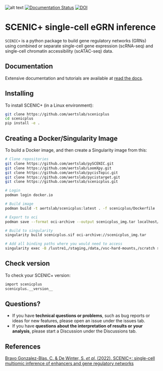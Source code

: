 ![alt text](docs/images/SCENIC+_Logo_v5.png "SCENIC+")
[![Documentation Status](https://readthedocs.org/projects/scenicplus/badge/?version=latest)](https://scenicplus.readthedocs.io/en/latest/?badge=latest)
[![DOI](https://zenodo.org/badge/391121521.svg)](https://zenodo.org/badge/latestdoi/391121521)

# SCENIC+ single-cell eGRN inference

`SCENIC+` is a python package to build gene regulatory networks (GRNs) using combined or separate single-cell gene expression (scRNA-seq) and single-cell chromatin accessibility (scATAC-seq) data.

## Documentation 


Extensive documentation and tutorials are available at [read the docs](https://scenicplus.readthedocs.io).

## Installing

To install SCENIC+ (in a Linux environment):

```bash
git clone https://github.com/aertslab/scenicplus
cd scenicplus
pip install -e .
```


## Creating a Docker/Singularity Image

To build a Docker image, and then create a Singularity image from this:

```bash
# Clone repositories 
git clone https://github.com/aertslab/pySCENIC.git
git clone https://github.com/aertslab/LoomXpy.git
git clone https://github.com/aertslab/pycisTopic.git
git clone https://github.com/aertslab/pycistarget.git
git clone https://github.com/aertslab/scenicplus.git

# Login
podman login docker.io

# Build image
podman build -t aertslab/scenicplus:latest . -f scenicplus/Dockerfile

# Export to oci 
podman save --format oci-archive --output scenicplus_img.tar localhost/aertslab/scenicplus

# Build to singularity
singularity build scenicplus.sif oci-archive://scenicplus_img.tar

# Add all binding paths where you would need to access
singularity exec -B /lustre1,/staging,/data,/vsc-hard-mounts,/scratch scenicplus.sif ipython3
```

## Check version

To check your SCENIC+ version:

```bash
import scenicplus
scenicplus.__version__
```

## Questions?

* If you have **technical questions or problems**, such as bug reports or ideas for new features, please open an issue under the issues tab.
* If you have **questions about the interpretation of results or your analysis**, please start a Discussion under the Discussions tab.


## References

[Bravo Gonzalez-Blas, C. & De Winter, S. *et al.* (2022). SCENIC+: single-cell multiomic inference of enhancers and gene regulatory networks](https://www.biorxiv.org/content/10.1101/2022.08.19.504505v1)


